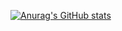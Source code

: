 [![Anurag's GitHub stats](https://github-readme-stats.vercel.app/api?username=sinnoorc)](https://github.com/anuraghazra/github-readme-stats)
